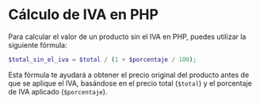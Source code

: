 # Cálculo de IVA en PHP

Para calcular el valor de un producto sin el IVA en PHP, puedes utilizar la siguiente fórmula:

```php
$total_sin_el_iva = $total / (1 + $porcentaje / 100);
```

Esta fórmula te ayudará a obtener el precio original del producto antes de que se aplique el IVA, basándose en el precio total (`$total`) y el porcentaje de IVA aplicado (`$porcentaje`).
